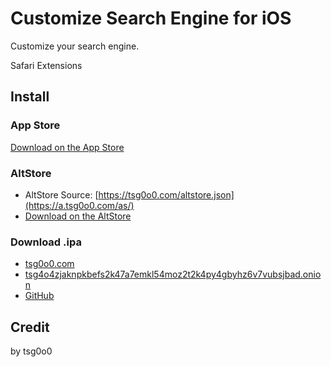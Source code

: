 # Customize Search Engine for iOS

Customize your search engine.

Safari Extensions

## Install

### App Store

[Download on the App Store](https://apps.apple.com/app/customize-search-engine/id1636254806)

### AltStore

- AltStore Source: [https://tsg0o0.com/altstore.json](https://a.tsg0o0.com/as/)
- [Download on the AltStore](https://a.tsg0o0.com/as/cse/)

### Download .ipa

- [tsg0o0.com](https://tsg0o0.com/resource/app/cse/ios/CSE.ipa)
- [tsg4o4zjaknpkbefs2k47a7emkl54moz2t2k4py4gbyhz6v7vubsjbad.onion](http://tsg4o4zjaknpkbefs2k47a7emkl54moz2t2k4py4gbyhz6v7vubsjbad.onion/resource/app/cse/ios/CSE.ipa)
- [GitHub](https://github.com/tsg0o0/CSE-iOS/releases)

## Credit

by tsg0o0

